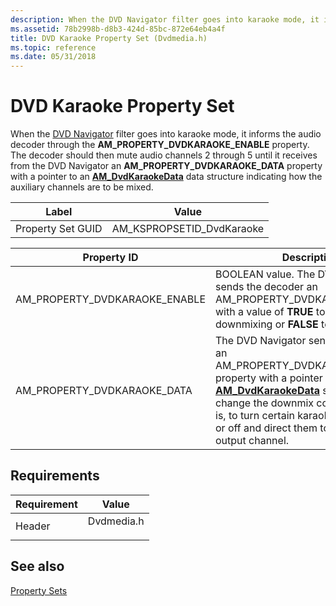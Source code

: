 ```yaml
---
description: When the DVD Navigator filter goes into karaoke mode, it informs the audio decoder through the AM\_PROPERTY\_DVDKARAOKE\_ENABLE property.
ms.assetid: 78b2998b-d8b3-424d-85bc-872e64eb4a4f
title: DVD Karaoke Property Set (Dvdmedia.h)
ms.topic: reference
ms.date: 05/31/2018
---
```


# DVD Karaoke Property Set

When the [DVD Navigator](dvd-navigator-filter.md) filter goes into karaoke mode, it informs the audio decoder through the **AM\_PROPERTY\_DVDKARAOKE\_ENABLE** property. The decoder should then mute audio channels 2 through 5 until it receives from the DVD Navigator an **AM\_PROPERTY\_DVDKARAOKE\_DATA** property with a pointer to an [**AM\_DvdKaraokeData**](/previous-versions/windows/desktop/api/dvdmedia/ns-dvdmedia-am_dvdkaraokedata) data structure indicating how the auxiliary channels are to be mixed.



| Label | Value |
|-------------------|-----------------------------|
| Property Set GUID | AM\_KSPROPSETID\_DvdKaraoke |



 



| Property ID                      | Description                                                                                                                                                                                                                                                                                                 |
|----------------------------------|-------------------------------------------------------------------------------------------------------------------------------------------------------------------------------------------------------------------------------------------------------------------------------------------------------------|
| AM\_PROPERTY\_DVDKARAOKE\_ENABLE | BOOLEAN value. The DVD Navigator sends the decoder an AM\_PROPERTY\_DVDKARAOKE\_ENABLE with a value of **TRUE** to enable karaoke downmixing or **FALSE** to disable it.                                                                                                                                    |
| AM\_PROPERTY\_DVDKARAOKE\_DATA   | The DVD Navigator sends the decoder an AM\_PROPERTY\_DVDKARAOKE\_DATA property with a pointer to an [**AM\_DvdKaraokeData**](/previous-versions/windows/desktop/api/dvdmedia/ns-dvdmedia-am_dvdkaraokedata) structure to change the downmix configuration; that is, to turn certain karaoke channels on or off and direct them to the right or left output channel. |



 

## Requirements



| Requirement | Value |
|-------------------|---------------------------------------------------------------------------------------|
| Header<br/> | <dl> <dt>Dvdmedia.h</dt> </dl> |



## See also

<dl> <dt>

[Property Sets](property-sets.md)
</dt> </dl>

 

 




